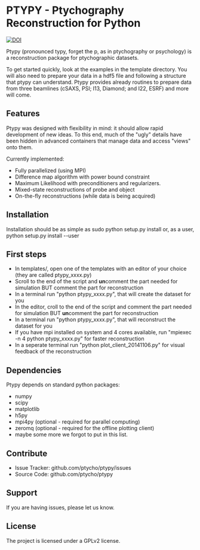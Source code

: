 PTYPY - Ptychography Reconstruction for Python
==============================================

[![DOI](https://zenodo.org/badge/6834/ptycho/ptypy.png)](http://dx.doi.org/10.5281/zenodo.12480)

Ptypy (pronounced typy, forget the p, as in ptychography or psychology) is a
reconstruction package for ptychographic datasets.

To get started quickly, look at the examples in the template directory. You will
also need to prepare your data in a hdf5 file and following a structure that
ptypy can understand. Ptypy provides already routines to prepare data from three
beamlines (cSAXS, PSI; I13, Diamond; and I22, ESRF) and more will come.

Features
--------

Ptypy was designed with flexibility in mind: it should allow rapid development
of new ideas. To this end, much of the "ugly" details have been hidden in
advanced containers that manage data and access "views" onto them. 

Currently implemented:
- Fully parallelized (using MPI)
- Difference map algorithm with power bound constraint
- Maximum Likelihood with preconditioners and regularizers.
- Mixed-state reconstructions of probe and object
- On-the-fly reconstructions (while data is being acquired) 

Installation
------------

Installation should be as simple as
    sudo python setup.py install
or, as a user,
    python setup.py install --user
    
First steps
-----------

- In templates/, open one of the templates with an editor of your choice (they are called ptypy_xxxx.py)
- Scroll to the end of the script and <b>un</b>comment the part needed for simulation BUT comment the part for reconstruction
- In a terminal run "python ptypy_xxxx.py", that will create the dataset for you
- In the editor, croll to the end of the script and comment the part needed for simulation BUT <b>un</b>comment the part for reconstruction
- In a terminal run "python ptypy_xxxx.py", that will reconstruct the dataset for you
- If you have mpi installed on system and 4 cores available, run "mpiexec -n 4 python ptypy_xxxx.py" for faster reconstruction
- In a seperate terminal run "python plot_client_20141106.py" for visual feedback of the reconstruction

Dependencies
------------

Ptypy depends on standard python packages:
 * numpy
 * scipy
 * matplotlib
 * h5py
 * mpi4py (optional - required for parallel computing)
 * zeromq (optional - required for the offline plotting client)
 * maybe some more we forgot to put in this list.

Contribute
----------

- Issue Tracker: github.com/ptycho/ptypy/issues
- Source Code: github.com/ptycho/ptypy

Support
-------

If you are having issues, please let us know.

License
-------

The project is licensed under a GPLv2 license.

